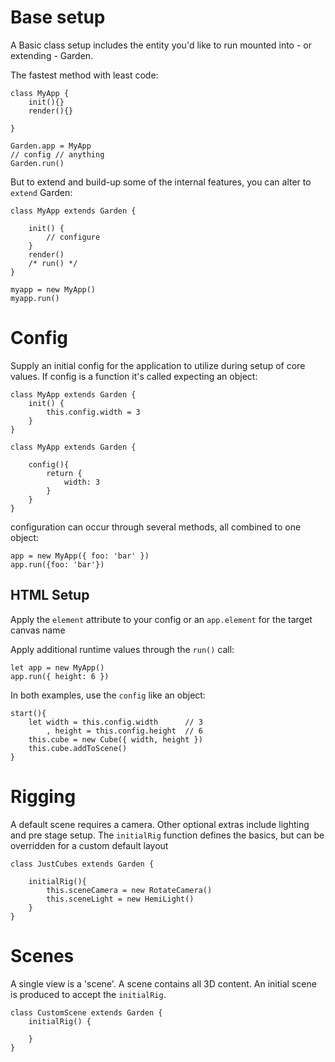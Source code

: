 # Base setup

A Basic class setup includes the entity you'd like to run mounted into - or extending - Garden.

The fastest method with least code:

    class MyApp {
        init(){}
        render(){}

    }

    Garden.app = MyApp
    // config // anything
    Garden.run()

But to extend and build-up some of the internal features, you can alter to `extend` Garden:


    class MyApp extends Garden {

        init() {
            // configure
        }
        render()
        /* run() */
    }

    myapp = new MyApp()
    myapp.run()


# Config

Supply an initial config for the application to utilize during setup of core values.
If config is a function it's called expecting an object:

    class MyApp extends Garden {
        init() {
            this.config.width = 3
        }
    }

    class MyApp extends Garden {

        config(){
            return {
                width: 3
            }
        }
    }

configuration can occur through several methods, all combined to one object:

    app = new MyApp({ foo: 'bar' })
    app.run({foo: 'bar'})

## HTML Setup

Apply the `element` attribute to your config or an `app.element` for the target canvas name

Apply additional runtime values through the `run()` call:

    let app = new MyApp()
    app.run({ height: 6 })


In both examples, use the `config` like an object:

    start(){
        let width = this.config.width      // 3
            , height = this.config.height  // 6
        this.cube = new Cube({ width, height })
        this.cube.addToScene()
    }


# Rigging

A default scene requires a camera. Other optional extras include lighting and pre stage setup.
The `initialRig` function defines the basics, but can be overridden for a custom default layout


    class JustCubes extends Garden {

        initialRig(){
            this.sceneCamera = new RotateCamera()
            this.sceneLight = new HemiLight()
        }
    }


# Scenes

A single view is a 'scene'. A scene contains all 3D content. An initial scene is
produced to accept the `initialRig`.

    class CustomScene extends Garden {
        initialRig() {

        }
    }
